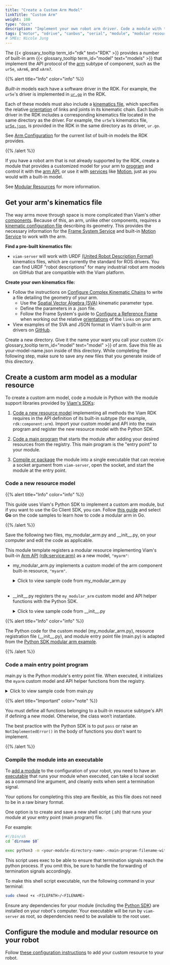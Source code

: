 ```yaml
---
title: "Create a Custom Arm Model"
linkTitle: "Custom Arm"
weight: 100
type: "docs"
description: "Implement your own robot arm driver. Code a module with the Go or Python SDKs that provides a custom model of arm as a modular resource."
tags: ["motor", "odrive", "canbus", "serial", "module", "modular resources", "Python", "python SDK", "CAN"]
# SMEs: Nicole Jung
---
```


The {{< glossary_tooltip term_id="rdk" text="RDK" >}} provides a number of built-in arm {{< glossary_tooltip term_id="model" text="models" >}} that implement the API protocol of the [arm](/components/arm/) subtype of component, such as the `ur5e`, `xArm6`, and `xArm7`.

{{% alert title="Info" color="info" %}}

*Built-in* models each have a software driver in the RDK.
For example, the `ur5e`'s driver is implemented in [`ur.go`](https://github.com/viamrobotics/rdk/blob/main/components/arm/universalrobots/ur.go) in the RDK.

Each of these models must also include a [kinematics file](/internals/kinematic-chain-config/), which specifies the relative [orientation](/internals/orientation-vector/) of links and joints in its kinematic chain.
Each built-in driver in the RDK includes a corresponding kinematics file located in the same directory as the driver.
For example, the `ur5e`'s kinematics file, [`ur5e.json`](https://github.com/viamrobotics/rdk/blob/main/components/arm/universalrobots/ur5e.json), is provided in the RDK in the same directory as its driver, `ur.go`.

See [Arm Configuration](/components/arm/#configuration) for the current list of built-in models the RDK provides.

{{% /alert %}}

If you have a robot arm that is not already supported by the RDK, create a module that provides a customized model for your arm to [program](/program/) and control it with the [arm API](/components/arm/#api), or use it with [services](/services/) like [Motion](/services/motion/), just as you would with a built-in model.

See [Modular Resources](/extend/modular-resources/) for more information.

## Get your arm's kinematics file

The way arms move through space is more complicated than Viam's other [components](/components/).
Because of this, an arm, unlike other components, requires a [kinematic configuration file](/internals/kinematic-chain-config/) describing its geometry.
This provides the necessary information for the [Frame System Service](/services/frame-system/) and built-in [Motion Service](/services/motion/) to work with the arm.

**Find a pre-built kinematics file:**

- `viam-server` will work with <file>URDF</file>  [(United Robot Description Format)]( https://wiki.ros.org/urdf) kinematics files, which are currently the standard for ROS drivers.
You can find <file>URDF</file> "robot descriptions" for many industrial robot arm models on GitHub that are compatible with the Viam platform.

**Create your own kinematics file:**

- Follow the instructions on [Configure Complex Kinematic Chains](/internals/kinematic-chain-config/) to write a file detailing the geometry of your arm.
  - Use the [Spatial Vector Algebra (SVA)](/internals/kinematic-chain-config/#kinematic-parameters) kinematic parameter type.
  - Define the parameters in a </file>.json</file> file.
  - Follow the Frame System's guide to [Configure a Reference Frame](/services/frame-system/frame-config/) when working out the relative [orientations](/internals/orientation-vector/) of the `links` on your arm.
- View examples of the SVA and JSON format in Viam's built-in arm drivers on [GitHub](https://github.com/viamrobotics/rdk/blob/main/components/arm).

Create a new directory.
Give it the name your want you call your custom {{< glossary_tooltip term_id="model" text="model" >}} of arm.
Save this file as <file>your-model-name.json</file> inside of this directory.
While completing the following step, make sure to save any new files that you generate inside of this directory.

## Create a custom arm model as a modular resource

To create a custom arm model, code a module in Python with the module support libraries provided by [Viam's SDKs](/program/apis/):

1. [Code a new resource model](#code-a-new-resource-model) implementing all methods the Viam RDK requires in the API definition of its built-in subtype (for example, `rdk:component:arm`).
Import your custom model and API into the main program and register the new resource model with the Python SDK.

1. [Code a main program](#code-a-main-entry-point-program) that starts the module after adding your desired resources from the registry.
This main program is the "entry point" to your module.

1. [Compile or package](#compile-the-module-into-an-executable) the module into a single executable that can receive a socket argument from `viam-server`, open the socket, and start the module at the entry point.

### Code a new resource model

{{% alert title="Info" color="info" %}}

This guide uses Viam's Python SDK to implement a custom arm module, but if you want to use the Go Client SDK, you can.
Follow [this guide](/extend/modular-resources/create/#code-a-new-resource-model) and select **Go** on the code samples to learn how to code a modular arm in Go.

{{% /alert %}}

Save the following two files, <file>my_modular_arm.py</file> and <file>_\_init__.py</file>, on your computer and edit the code as applicable.

This module template registers a modular resource implementing Viam's built-in [Arm API](/components/arm/#api) [(rdk:service:arm)](/extend/modular-resources/key-concepts/#models) as a new model, `"myarm"`:

- <file>my_modular_arm.py</file> implements a custom model of the arm component built-in resource, `"myarm"`.

    <details>
    <summary>Click to view sample code from <file>my_modular_arm.py</file></summary>

    ``` python {class="line-numbers linkable-line-numbers"}
    import asyncio
    import os
    from typing import Any, ClassVar, Dict, Mapping, Optional, Tuple
    from typing_extensions import Self

    from viam.components.arm import Arm, JointPositions, KinematicsFileFormat, Pose
    from viam.operations import run_with_operation
    from viam.proto.app.robot import ComponentConfig
    from viam.proto.common import ResourceName
    from viam.resource.base import ResourceBase
    from viam.resource.types import Model, ModelFamily


    class MyModularArm(Arm):
        # Subclass the Viam Arm component and implement the required functions
        MODEL: ClassVar[Model] = Model(ModelFamily("acme", "demo"), "myarm")

        def __init__(self, name: str):
            # Starting joint positions
            self.joint_positions = JointPositions(values=[0, 0, 0, 0, 0, 0])
            super().__init__(name)

        @classmethod
        def new(cls, config: ComponentConfig, dependencies: Mapping[ResourceName, ResourceBase]) -> Self:
            arm = cls(config.name)
            return arm

        async def get_end_position(self, extra: Optional[Dict[str, Any]] = None, **kwargs) -> Pose:
            raise NotImplementedError()

        async def move_to_position(self, pose: Pose, extra: Optional[Dict[str, Any]] = None, **kwargs):
            raise NotImplementedError()

        async def get_joint_positions(self, extra: Optional[Dict[str, Any]] = None, **kwargs) -> JointPositions:
            return self.joint_positions

        @run_with_operation
        async def move_to_joint_positions(self, positions: JointPositions, extra: Optional[Dict[str, Any]] = None, **kwargs):
            operation = self.get_operation(kwargs)

            self.is_stopped = False

            # Simulate the length of time it takes for the arm to move to its new joint position
            for x in range(10):
                await asyncio.sleep(1)

                # Check if the operation is cancelled and, if it is, stop the arm's motion
                if await operation.is_cancelled():
                    await self.stop()
                    break
            
            self.joint_positions = positions
            self.is_stopped = True

        async def stop(self, extra: Optional[Dict[str, Any]] = None, **kwargs):
            self.is_stopped = True

        async def is_moving(self) -> bool:
            return not self.is_stopped

        async def get_kinematics(self, **kwargs) -> Tuple[KinematicsFileFormat.ValueType, bytes]:
            dirname = os.path.dirname(__file__)
            filepath = os.path.join(dirname, "./xarm6_kinematics.json")
            with open(filepath, mode="rb") as f:
                file_data = f.read()
            return (KinematicsFileFormat.KINEMATICS_FILE_FORMAT_SVA, file_data)
    ```

    </details><br>

- <file>_\_init__.py</file> registers the `my_modular_arm` custom model and API helper functions with the Python SDK.

    <details>
    <summary>Click to view sample code from <file>__init__.py</file></summary>

    ``` python {class="line-numbers linkable-line-numbers"}
    from viam.components.arm import Arm
    from viam.resource.registry import Registry, ResourceCreatorRegistration
    from .my_modular_arm import MyModularArm


    Registry.register_resource_creator(Arm.SUBTYPE, MyModularArm.MODEL, ResourceCreatorRegistration(MyModularArm.new))
    ```

    </details>

{{% alert title="Info" color="info" %}}

The Python code for the custom model (<file>my_modular_arm.py</file>), resource registration file (<file>_\_init__.py</file>), and module entry point file (<file>main.py</file>) is adapted from the [Python SDK modular arm example](https://python.viam.dev/examples/example.html#custom-modular-arm-example).

{{% /alert %}}

### Code a main entry point program

<file>main.py</file> is the Python module's entry point file.
When executed, it initializes the `myarm` custom model and API helper functions from the registry.

<details>
<summary>Click to view sample code from <file>main.py</file></summary>

``` python {class="line-numbers linkable-line-numbers"}
import asyncio

from viam.module.module import Module
from viam.components.arm import Arm

from .my_modular_arm import MyModularArm 


async def main():
    """This function creates and starts a new module, after adding all desired resources.
    Resources must be pre-registered. For an example, see the `__init__.py` file.
    """

    module = Module.from_args()
    module.add_model_from_registry(Arm.SUBTYPE, MyModularArm.MODEL)
    await module.start()


if __name__ == "__main__":
    asyncio.run(main())
```

</details>

{{% alert title="Important" color="note" %}}

You must define all functions belonging to a built-in resource subtype's API if defining a new model.
Otherwise, the class won’t instantiate.

The best practice with the Python SDK is to put `pass` or raise an `NotImplementedError()` in the body of functions you don't want to implement.

{{% /alert %}}

### Compile the module into an executable

To [add a module](/extend/modular-resources/configure/#configure-your-module) to the configuration of your robot, you need to have an [executable](https://en.wikipedia.org/wiki/Executable) that runs your module when executed, can take a local socket as a command line argument, and cleanly exits when sent a termination signal.

Your options for completing this step are flexible, as this file does not need to be in a raw binary format.

One option is to create and save a new shell script (<file>.sh</file>) that runs your module at your entry point (main program) file.

For example:

``` sh {id="terminal-prompt" class="command-line" data-prompt="$"}
#!/bin/sh
cd `dirname $0`

exec python3 -m <your-module-directory-name>.<main-program-filename-without-extension> $@
```

This script uses exec to be able to ensure that termination signals reach the python process.
If you omit this, be sure to handle the forwarding of termination signals accordingly.

To make this shell script executable, run the following command in your terminal:

``` sh {id="terminal-prompt" class="command-line" data-prompt="$"}
sudo chmod +x <FILEPATH>/<FILENAME>
```

Ensure any dependencies for your module (including the [Python SDK](https://python.viam.dev/)) are installed on your robot's computer.
Your executable will be run by `viam-server` as root, so dependencies need to be available to the root user.

## Configure the module and modular resource on your robot

Follow [these configuration instructions](/extend/modular-resources/configure/) to add your custom resource to your robot.
